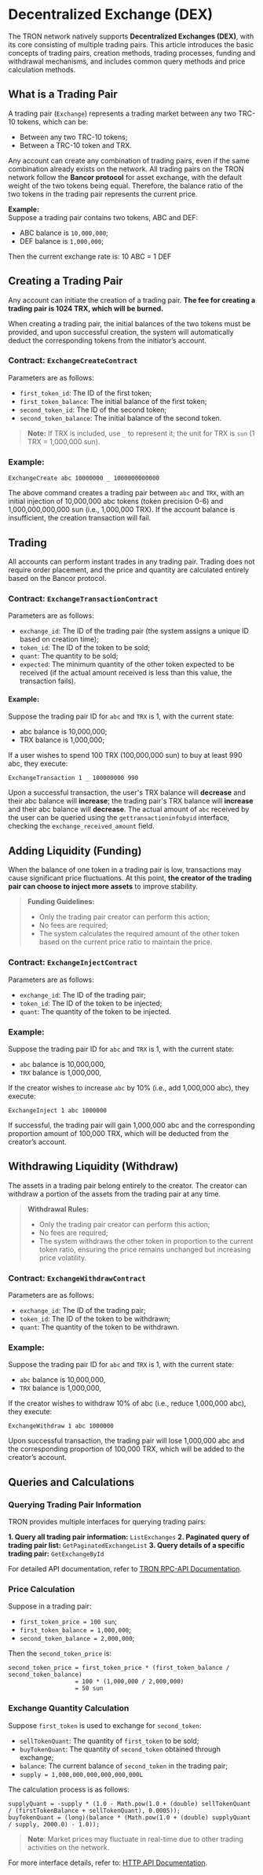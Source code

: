 # Decentralized Exchange (DEX)

The TRON network natively supports **Decentralized Exchanges (DEX)**, with its core consisting of multiple trading pairs. This article introduces the basic concepts of trading pairs, creation methods, trading processes, funding and withdrawal mechanisms, and includes common query methods and price calculation methods.

## What is a Trading Pair

A trading pair (`Exchange`) represents a trading market between any two TRC-10 tokens, which can be:

- Between any two TRC-10 tokens;
- Between a TRC-10 token and TRX.

Any account can create any combination of trading pairs, even if the same combination already exists on the network. All trading pairs on the TRON network follow the **Bancor protocol** for asset exchange, with the default weight of the two tokens being equal. Therefore, the balance ratio of the two tokens in the trading pair represents the current price.

**Example:**  
Suppose a trading pair contains two tokens, ABC and DEF:

- ABC balance is `10,000,000`;
- DEF balance is `1,000,000`;

Then the current exchange rate is: 10 ABC = 1 DEF

## Creating a Trading Pair

Any account can initiate the creation of a trading pair. **The fee for creating a trading pair is 1024 TRX, which will be burned.**  

When creating a trading pair, the initial balances of the two tokens must be provided, and upon successful creation, the system will automatically deduct the corresponding tokens from the initiator’s account.

### Contract: `ExchangeCreateContract`

Parameters are as follows:

- `first_token_id`: The ID of the first token;
- `first_token_balance`: The initial balance of the first token;
- `second_token_id`: The ID of the second token;
- `second_token_balance`: The initial balance of the second token.

> **Note:** If TRX is included, use `_` to represent it; the unit for TRX is `sun` (1 TRX = 1,000,000 sun).

### Example:

```
ExchangeCreate abc 10000000 _ 1000000000000
```
The above command creates a trading pair between `abc` and `TRX`, with an initial injection of 10,000,000 abc tokens (token precision 0-6) and 1,000,000,000,000 sun (i.e., 1,000,000 TRX). If the account balance is insufficient, the creation transaction will fail.

## Trading
All accounts can perform instant trades in any trading pair. Trading does not require order placement, and the price and quantity are calculated entirely based on the Bancor protocol.

### Contract: `ExchangeTransactionContract`
Parameters are as follows:

- `exchange_id`: The ID of the trading pair (the system assigns a unique ID based on creation time);
- `token_id`: The ID of the token to be sold;
- `quant`: The quantity to be sold;
- `expected`: The minimum quantity of the other token expected to be received (if the actual amount received is less than this value, the transaction fails).

#### Example:
Suppose the trading pair ID for `abc` and `TRX` is 1, with the current state:

- abc balance is 10,000,000;
- TRX balance is 1,000,000;

If a user wishes to spend 100 TRX (100,000,000 sun) to buy at least 990 abc, they execute:
```
ExchangeTransaction 1 _ 100000000 990
```
Upon a successful transaction, the user's TRX balance will **decrease** and their abc balance will **increase**; the trading pair's TRX balance will **increase** and their abc balance will **decrease**.
The actual amount of `abc` received by the user can be queried using the `gettransactioninfobyid` interface, checking the `exchange_received_amount` field.

## Adding Liquidity (Funding)
When the balance of one token in a trading pair is low, transactions may cause significant price fluctuations. At this point, **the creator of the trading pair can choose to inject more assets** to improve stability.

>**Funding Guidelines:**
>
>- Only the trading pair creator can perform this action;
>- No fees are required;
>- The system calculates the required amount of the other token based on the current price ratio to maintain the price.

### Contract: `ExchangeInjectContract`
Parameters are as follows:

- `exchange_id`: The ID of the trading pair;
- `token_id`: The ID of the token to be injected;
- `quant`: The quantity of the token to be injected.

### Example:
Suppose the trading pair ID for `abc` and `TRX` is 1, with the current state:
- `abc` balance is 10,000,000,
- `TRX` balance is 1,000,000,

If the creator wishes to increase `abc` by 10% (i.e., add 1,000,000 abc), they execute:

```
ExchangeInject 1 abc 1000000
```
If successful, the trading pair will gain 1,000,000 abc and the corresponding proportion amount of 100,000 TRX, which will be deducted from the creator’s account.

## Withdrawing Liquidity (Withdraw)
The assets in a trading pair belong entirely to the creator. The creator can withdraw a portion of the assets from the trading pair at any time.

>**Withdrawal Rules:**
>- Only the trading pair creator can perform this action;
>- No fees are required;
>- The system withdraws the other token in proportion to the current token ratio, ensuring the price remains unchanged but increasing price volatility.

### Contract: `ExchangeWithdrawContract`
Parameters are as follows:

- `exchange_id`: The ID of the trading pair;
- `token_id`: The ID of the token to be withdrawn;
- `quant`: The quantity of the token to be withdrawn.

### Example:
Suppose the trading pair ID for `abc` and `TRX` is 1, with the current state:
- `abc` balance is 10,000,000,
- `TRX` balance is 1,000,000,

If the creator wishes to withdraw 10% of abc (i.e., reduce 1,000,000 abc), they execute:

```
ExchangeWithdraw 1 abc 1000000
```
Upon successful transaction, the trading pair will lose 1,000,000 abc and the corresponding proportion of 100,000 TRX, which will be added to the creator’s account.

## Queries and Calculations
### Querying Trading Pair Information
TRON provides multiple interfaces for querying trading pairs:

**1. Query all trading pair information:** `ListExchanges`
**2. Paginated query of trading pair list:** `GetPaginatedExchangeList`
**3. Query details of a specific trading pair:** `GetExchangeById`

For detailed API documentation, refer to [TRON RPC-API Documentation](https://github.com/tronprotocol/documentation-en/blob/master/docs/api/rpc.md).

### Price Calculation
Suppose in a trading pair:

- `first_token_price = 100 sun`;
- `first_token_balance = 1,000,000`;
- `second_token_balance = 2,000,000`;

Then the `second_token_price` is:

```
second_token_price = first_token_price * (first_token_balance / second_token_balance)
                   = 100 * (1,000,000 / 2,000,000)
                   = 50 sun
```

### Exchange Quantity Calculation
Suppose `first_token` is used to exchange for `second_token`:

- `sellTokenQuant`: The quantity of `first_token` to be sold;
- `buyTokenQuant`: The quantity of `second_token` obtained through exchange;
- `balance`: The current balance of `second_token` in the trading pair;
- `supply = 1,000,000,000,000,000,000L`

The calculation process is as follows:

```
supplyQuant = -supply * (1.0 - Math.pow(1.0 + (double) sellTokenQuant / (firstTokenBalance + sellTokenQuant), 0.0005));
buyTokenQuant = (long)(balance * (Math.pow(1.0 + (double) supplyQuant / supply, 2000.0) - 1.0));
```

>**Note**: Market prices may fluctuate in real-time due to other trading activities on the network.

For more interface details, refer to: [HTTP API Documentation](https://github.com/tronprotocol/documentation-zh/blob/master/docs/api/http.md).

